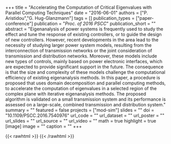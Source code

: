 +++
title = "Accelerating the Computation of Critical Eigenvalues with Parallel Computing Techniques"
date = "2016-06-01"
authors = ["P. Aristidou","G. Hug-Glanzmann"]
tags = []
publication_types = ["paper-conference"]
publication = "_Proc. of 2016 PSCC_"
publication_short = ""
abstract = "Eigenanalysis of power systems is frequently used to study the effect and tune the response of existing controllers, or to guide the design of new controllers. However, recent developments in the area lead to the necessity of studying larger power system models, resulting from the interconnection of transmission networks or the joint consideration of transmission and distribution networks. Moreover, these models include new types of controls, mainly based on power electronic interfaces, which are expected to provide significant support in the future. The consequence is that the size and complexity of these models challenge the computational efficiency of existing eigenanalysis methods. In this paper, a procedure is proposed that uses domain decomposition and parallel computing methods, to accelerate the computation of eigenvalues in a selected region of the complex plane with iterative eigenanalysis methods. The proposed algorithm is validated on a small transmission system and its performance is assessed on a large-scale, combined transmission and distribution system."
summary = ""
featured = false
projects = ["mod-sim"]
slides = ""
doi = "10.1109/PSCC.2016.7540976"
url_code = ""
url_dataset = ""
url_poster = ""
url_slides = ""
url_source = ""
url_video = ""
math = true
highlight = true
[image]
image = ""
caption = ""
+++

{{< rawhtml >}}
<a href="https://plu.mx/plum/a/?doi=10.1109/PSCC.2016.7540976" class="plumx-details"></a>
{{< /rawhtml >}}
